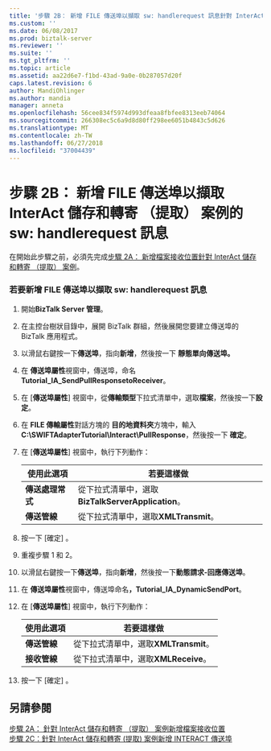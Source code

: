 ```yaml
---
title: '步驟 2B： 新增 FILE 傳送埠以擷取 sw: handlerequest 訊息針對 InterAct 儲存和轉寄 （提取） 案例 |Microsoft Docs'
ms.custom: ''
ms.date: 06/08/2017
ms.prod: biztalk-server
ms.reviewer: ''
ms.suite: ''
ms.tgt_pltfrm: ''
ms.topic: article
ms.assetid: aa22d6e7-f1bd-43ad-9a0e-0b287057d20f
caps.latest.revision: 6
author: MandiOhlinger
ms.author: mandia
manager: anneta
ms.openlocfilehash: 56cee834f5974d993dfeaa8fbfee8313eeb74064
ms.sourcegitcommit: 266308ec5c6a9d8d80ff298ee6051b4843c5d626
ms.translationtype: MT
ms.contentlocale: zh-TW
ms.lasthandoff: 06/27/2018
ms.locfileid: "37004439"
---
```

# <a name="step-2b-add-file-send-ports-to-capture-the-swhandlerequest-message-for-the-interact-store-and-forward-pull-scenario"></a>步驟 2B： 新增 FILE 傳送埠以擷取 InterAct 儲存和轉寄 （提取） 案例的 sw: handlerequest 訊息
在開始此步驟之前，必須先完成[步驟 2A： 新增檔案接收位置針對 InterAct 儲存和轉寄 （提取） 案例](../../adapters-and-accelerators/fileact-interact/step-2a-add-file-receive-locations-for-interact-store-and-forward-scenario.md)。  

### <a name="to-add-a-file-send-port-to-capture-the-swhandlerequest-message"></a>若要新增 FILE 傳送埠以擷取 sw: handlerequest 訊息  

1. 開始**BizTalk Server 管理**。  

2. 在主控台樹狀目錄中，展開 BizTalk 群組，然後展開您要建立傳送埠的 BizTalk 應用程式。  

3. 以滑鼠右鍵按一下**傳送埠**，指向**新增**，然後按一下 **靜態單向傳送埠。**  

4. 在 **傳送埠屬性**視窗中，傳送埠，命名**Tutorial_IA_SendPullResponsetoReceiver**。  

5. 在 [**傳送埠屬性**] 視窗中，從**傳輸類型**下拉式清單中，選取**檔案**，然後按一下**設定**。  

6. 在  **FILE 傳輸屬性**對話方塊的 **目的地資料夾**方塊中，輸入**C:\SWIFTAdapterTutorial\Interact\PullResponse**，然後按一下  **確定**。  

7. 在 [**傳送埠屬性**] 視窗中，執行下列動作：  


   |   **使用此選項**    |                        **若要這樣做**                         |
   |-------------------|---------------------------------------------------------------|
   | **傳送處理常式**  | 從下拉式清單中，選取**BizTalkServerApplication**。 |
   | **傳送管線** |       從下拉式清單中，選取**XMLTransmit**。        |


8. 按一下 [確定] 。  

9. 重複步驟 1 和 2。  

10. 以滑鼠右鍵按一下**傳送埠**，指向**新增**，然後按一下**動態請求-回應傳送埠**。  

11. 在 **傳送埠屬性**視窗中，傳送埠命名<strong>，Tutorial_IA_DynamicSendPort</strong>。  

12. 在 [**傳送埠屬性**] 視窗中，執行下列動作：  


    |     **使用此選項**     |                  **若要這樣做**                  |
    |----------------------|--------------------------------------------------|
    |  **傳送管線**   | 從下拉式清單中，選取**XMLTransmit**。 |
    | **接收管線** | 從下拉式清單中，選取**XMLReceive**。  |


13. 按一下 [確定] 。  

## <a name="see-also"></a>另請參閱  
 [步驟 2A： 針對 InterAct 儲存和轉寄 （提取） 案例新增檔案接收位置](../../adapters-and-accelerators/fileact-interact/step-2a-add-file-receive-locations-for-interact-store-and-forward-scenario.md)   
 [步驟 2C：針對 InterAct 儲存和轉寄 (提取) 案例新增 INTERACT 傳送埠](../../adapters-and-accelerators/fileact-interact/step-2c-add-interact-send-port-for-interact-store-and-forward-pull-scenario.md)